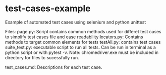 # test-cases-example
Example of automated test cases using selenium and python unittest

Files:
page.py: Script contains common methods used for differet test cases to simplify test cases file and ease readability
locators.py: Contains methods to target common elements for tests
testAll.py: contains test cases
suite_test.py: executable script to run all tests. Can be run in terminal as a python script or with pytest -v. 
  Note: chromedriver.exe must be included in directory for files to sucessfully run.
  
 test_cases.md: Descriptions for each test case.
